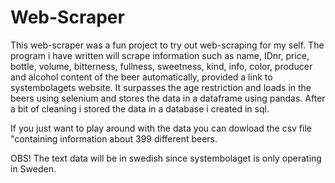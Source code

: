 # Web-Scraper

This web-scraper was a fun project to try out web-scraping for my self.
The program i have written will scrape information such as name, IDnr, price, bottle, volume, bitterness, fullness, sweetness, kind, info, color, 
producer and alcohol content of the beer automatically, provided a link to systembolagets website. It surpasses the age restriction and loads in the beers using 
selenium and stores the data in a dataframe using pandas.
After a bit of cleaning i stored the data in a database i created in sql.

If you just want to play around with the data you can dowload the csv file "containing information about 399 different beers.

OBS!
The text data will be in swedish since systembolaget is only operating in Sweden.
